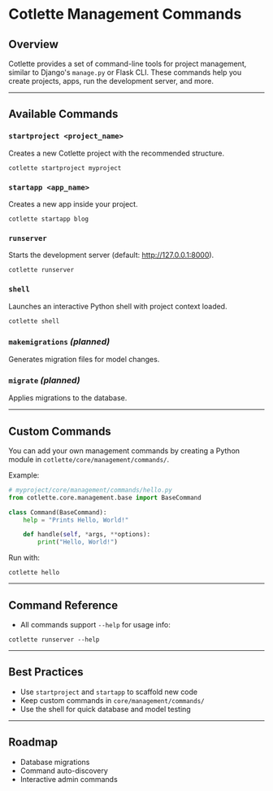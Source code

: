 # Cotlette Management Commands

## Overview

Cotlette provides a set of command-line tools for project management, similar to Django's `manage.py` or Flask CLI. These commands help you create projects, apps, run the development server, and more.

---

## Available Commands

### `startproject <project_name>`
Creates a new Cotlette project with the recommended structure.

```
cotlette startproject myproject
```

### `startapp <app_name>`
Creates a new app inside your project.

```
cotlette startapp blog
```

### `runserver`
Starts the development server (default: http://127.0.0.1:8000).

```
cotlette runserver
```

### `shell`
Launches an interactive Python shell with project context loaded.

```
cotlette shell
```

### `makemigrations` *(planned)*
Generates migration files for model changes.

### `migrate` *(planned)*
Applies migrations to the database.

---

## Custom Commands

You can add your own management commands by creating a Python module in `cotlette/core/management/commands/`.

Example:
```python
# myproject/core/management/commands/hello.py
from cotlette.core.management.base import BaseCommand

class Command(BaseCommand):
    help = "Prints Hello, World!"

    def handle(self, *args, **options):
        print("Hello, World!")
```

Run with:
```
cotlette hello
```

---

## Command Reference

- All commands support `--help` for usage info:

```
cotlette runserver --help
```

---

## Best Practices

- Use `startproject` and `startapp` to scaffold new code
- Keep custom commands in `core/management/commands/`
- Use the shell for quick database and model testing

---

## Roadmap

- Database migrations
- Command auto-discovery
- Interactive admin commands 